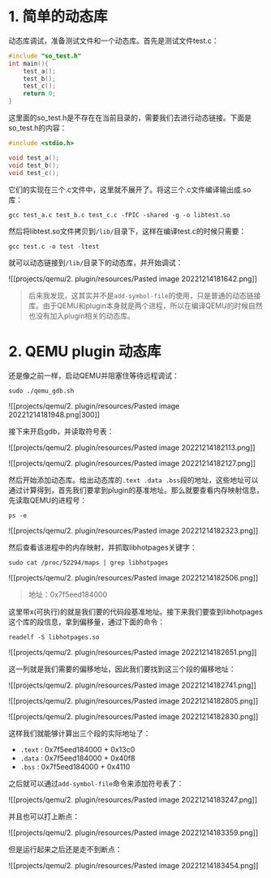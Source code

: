 # 1. 简单的动态库

动态库调试，准备测试文件和一个动态库。首先是测试文件test.c：

```c
#include "so_test.h"
int main(){
    test_a();
    test_b();
    test_c();
    return 0;
}
```

这里面的so_test.h是不存在在当前目录的，需要我们去进行动态链接。下面是so_test.h的内容：

```c
#include <stdio.h>

void test_a();
void test_b();
void test_c();
```

它们的实现在三个.c文件中，这里就不展开了。将这三个.c文件编译输出成.so库：

```shell
gcc test_a.c test_b.c test_c.c -fPIC -shared -g -o libtest.so
```

然后将libtest.so文件拷贝到`/lib/`目录下，这样在编译test.c的时候只需要：

```shell
gcc test.c -o test -ltest
```

就可以动态链接到`/lib/`目录下的动态库，并开始调试：

![[projects/qemu/2. plugin/resources/Pasted image 20221214181642.png]]

> 后来我发现，这其实并不是`add-symbol-file`的使用，只是普通的动态链接库。由于QEMU和plugin本身就是两个进程，所以在编译QEMU的时候自然也没有加入plugin相关的动态库。

# 2. QEMU plugin 动态库

还是像之前一样，启动QEMU并阻塞住等待远程调试：

```shell
sudo ./qemu_gdb.sh
```

![[projects/qemu/2. plugin/resources/Pasted image 20221214181948.png|300]]

接下来开启gdb，并读取符号表：

![[projects/qemu/2. plugin/resources/Pasted image 20221214182113.png]]

![[projects/qemu/2. plugin/resources/Pasted image 20221214182127.png]]

然后开始添加动态库。给出动态库的`.text .data .bss`段的地址，这些地址可以通过计算得到，首先我们要拿到plugin的基准地址。那么就要查看内存映射信息，先读取QEMU的进程号：

```shell
ps -e
```

![[projects/qemu/2. plugin/resources/Pasted image 20221214182323.png]]

然后查看该进程中的内存映射，并抓取libhotpages关键字：

```shell
sudo cat /proc/52294/maps | grep libhotpages
```

![[projects/qemu/2. plugin/resources/Pasted image 20221214182506.png]]

> 地址：0x7f5eed184000

这里带x(可执行)的就是我们要的代码段基准地址。接下来我们要查到libhotpages这个库的段信息，拿到偏移量，通过下面的命令：

```shell
readelf -S libhotpages.so
```

![[projects/qemu/2. plugin/resources/Pasted image 20221214182651.png]]

这一列就是我们需要的偏移地址，因此我们要找到这三个段的偏移地址：

![[projects/qemu/2. plugin/resources/Pasted image 20221214182741.png]]

![[projects/qemu/2. plugin/resources/Pasted image 20221214182805.png]]

![[projects/qemu/2. plugin/resources/Pasted image 20221214182830.png]]

这样我们就能够计算出三个段的实际地址了：

* `.text` : 0x7f5eed184000 + 0x13c0
* `.data` : 0x7f5eed184000 + 0x40f8
* `.bss` : 0x7f5eed184000 + 0x4110

之后就可以通过`add-symbol-file`命令来添加符号表了：

![[projects/qemu/2. plugin/resources/Pasted image 20221214183247.png]]

并且也可以打上断点：

![[projects/qemu/2. plugin/resources/Pasted image 20221214183359.png]]

但是运行起来之后还是走不到断点：

![[projects/qemu/2. plugin/resources/Pasted image 20221214183454.png]]